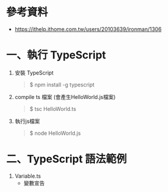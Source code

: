 # 參考資料
* https://ithelp.ithome.com.tw/users/20103639/ironman/1306

# 一、執行 TypeScript
  1. 安裝 TypeScript     
        > $ npm install -g typescript
  
  2. compile ts 檔案 (會產生HelloWorld.js檔案)
        > $ tsc HelloWorld.ts   
  
  3. 執行js檔案
        > $ node HelloWorld.js

# 二、TypeScript 語法範例
  1. Variable.ts
      * 變數宣告
